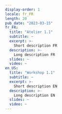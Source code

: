 ```yaml
---
display-order: 1
locale: fr_FR
length: 20
pub_date: "2023-03-15"
fr_FR:
  title: "Atelier 1.1"
  subtitle: ~
  excerpt: >-
    Short description FR
  description: >-
    Long description FR
  slides: ~
  video: ~
en_US:
  title: "Workshop 1.1"
  subtitle: ~
  excerpt: >-
    Short description EN
  description: >-
    Long description EN
  slides: ~
  video: ~
---
```

